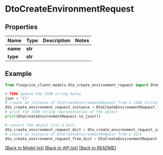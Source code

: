 # DtoCreateEnvironmentRequest


## Properties

Name | Type | Description | Notes
------------ | ------------- | ------------- | -------------
**name** | **str** |  | 
**type** | **str** |  | 

## Example

```python
from flexprice_client.models.dto_create_environment_request import DtoCreateEnvironmentRequest

# TODO update the JSON string below
json = "{}"
# create an instance of DtoCreateEnvironmentRequest from a JSON string
dto_create_environment_request_instance = DtoCreateEnvironmentRequest.from_json(json)
# print the JSON string representation of the object
print(DtoCreateEnvironmentRequest.to_json())

# convert the object into a dict
dto_create_environment_request_dict = dto_create_environment_request_instance.to_dict()
# create an instance of DtoCreateEnvironmentRequest from a dict
dto_create_environment_request_from_dict = DtoCreateEnvironmentRequest.from_dict(dto_create_environment_request_dict)
```
[[Back to Model list]](../README.md#documentation-for-models) [[Back to API list]](../README.md#documentation-for-api-endpoints) [[Back to README]](../README.md)


